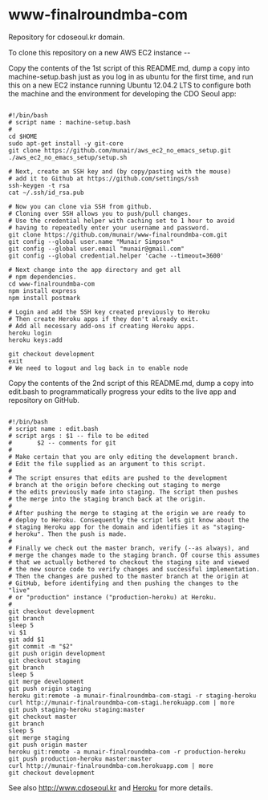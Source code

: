 www-finalroundmba-com
=====================

Repository for cdoseoul.kr domain.

To clone this repository on a new AWS EC2 instance --

Copy the contents of the 1st script of this README.md, dump a copy into machine-setup.bash just as you log in as ubuntu for the first time,
and run this on a new EC2 instance running Ubuntu 12.04.2 LTS to configure both the machine and the environment for 
developing the CDO Seoul app:

```

#!/bin/bash 
# script name : machine-setup.bash
#
cd $HOME
sudo apt-get install -y git-core
git clone https://github.com/munair/aws_ec2_no_emacs_setup.git
./aws_ec2_no_emacs_setup/setup.sh   

# Next, create an SSH key and (by copy/pasting with the mouse)
# add it to Github at https://github.com/settings/ssh
ssh-keygen -t rsa
cat ~/.ssh/id_rsa.pub

# Now you can clone via SSH from github.
# Cloning over SSH allows you to push/pull changes.
# Use the credential helper with caching set to 1 hour to avoid
# having to repeatedly enter your username and password.
git clone https://github.com/munair/www-finalroundmba-com.git
git config --global user.name "Munair Simpson"
git config --global user.email "munair@gmail.com"
git config --global credential.helper 'cache --timeout=3600'

# Next change into the app directory and get all
# npm dependencies.
cd www-finalroundmba-com
npm install express
npm install postmark

# Login and add the SSH key created previously to Heroku
# Then create Heroku apps if they don't already exit.
# Add all necessary add-ons if creating Heroku apps.
heroku login
heroku keys:add

git checkout development
exit
# We need to logout and log back in to enable node

```

Copy the contents of the 2nd script of this README.md, dump a copy into edit.bash to programmatically progress your edits to the live app
and repository on GitHub.

```

#!/bin/bash
# script name : edit.bash
# script args : $1 -- file to be edited
#		$2 -- comments for git
#
# Make certain that you are only editing the development branch.
# Edit the file supplied as an argument to this script.
#
# The script ensures that edits are pushed to the development 
# branch at the origin before checking out staging to merge
# the edits previously made into staging. The script then pushes
# the merge into the staging branch back at the origin.
#
# After pushing the merge to staging at the origin we are ready to
# deploy to Heroku. Consequently the script lets git know about the
# staging Heroku app for the domain and identifies it as "staging-
# heroku". Then the push is made.
#
# Finally we check out the master branch, verify (--as always), and 
# merge the changes made to the staging branch. Of course this assumes
# that we actually bothered to checkout the staging site and viewed
# the new source code to verify changes and successful implementation.
# Then the changes are pushed to the master branch at the origin at
# GitHub, before identifying and then pushing the changes to the "live"
# or "production" instance ("production-heroku) at Heroku.
# 
git checkout development
git branch
sleep 5
vi $1
git add $1
git commit -m "$2"
git push origin development
git checkout staging
git branch
sleep 5
git merge development
git push origin staging
heroku git:remote -a munair-finalroundmba-com-stagi -r staging-heroku
curl http://munair-finalroundmba-com-stagi.herokuapp.com | more
git push staging-heroku staging:master
git checkout master
git branch
sleep 5
git merge staging
git push origin master
heroku git:remote -a munair-finalroundmba-com -r production-heroku
git push production-heroku master:master
curl http://munair-finalroundmba-com.herokuapp.com | more
git checkout development

```

See also http://www.cdoseoul.kr and [Heroku](https://www.heroku.com) for more details.

